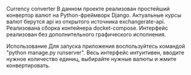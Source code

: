 Currency converter
В данном проекте реализован простейший конвертор валют на Python-фреймворк Django. Актуальные курсы валют берутся api из открытого источника exchangerate-api. Реализована сборка контейнера docket-compose. Интерфейс реализован без дополнительного графического исполнения.

Использование
Для запуска приложения воспользуйтесь командой "python manage.py runserver". Весь интерфейс интуитивен, вводите нужное количество единиц, выбирайте нужные валюты и жмите конвертировать.